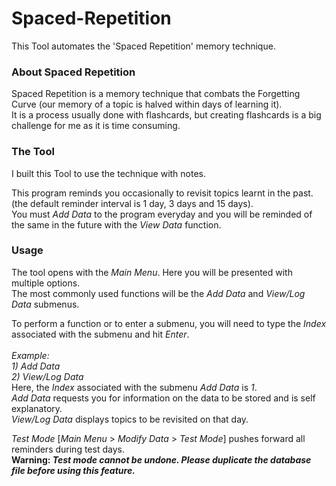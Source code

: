 # Spaced-Repetition

This Tool automates the 'Spaced Repetition' memory technique.

### About Spaced Repetition

Spaced Repetition is a memory technique that combats the Forgetting Curve (our memory of a topic is halved within days of learning it). </br>
It is a process usually done with flashcards, but creating flashcards is a big challenge for me as it is time consuming.

### The Tool

I built this Tool to use the technique with notes.

This program reminds you occasionally to revisit topics learnt in the past.
(the default reminder interval is 1 day, 3 days and 15 days). </br>
You must *Add Data* to the program everyday and you will be reminded of the same in the future with the *View Data* function. </br>

### Usage

The tool opens with the *Main Menu*. Here you will be presented with multiple options.</br> The most commonly used functions will be the *Add Data* and *View/Log Data* submenus. </br>

To perform a function or to enter a submenu, you will need to type the *Index* associated with the submenu and hit *Enter*.</br></br>
*Example:*</br>
*1) Add Data*</br>
*2) View/Log Data*</br>
Here, the *Index* associated with the submenu *Add Data* is *1*.</br>
*Add Data* requests you for information on the data to be stored and is self explanatory. </br>
*View/Log Data* displays topics to be revisited on that day. </br>

*Test Mode* [*Main Menu* > *Modify Data* > *Test Mode*] pushes forward all reminders during test days. </br>
**Warning: *Test mode cannot be undone. Please duplicate the database file before using this feature.***

